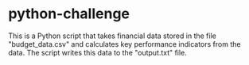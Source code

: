 # python-challenge
This is a Python script that takes financial data stored in the file "budget_data.csv" and calculates key performance indicators from the data. 
The script writes this data to the "output.txt" file. 
